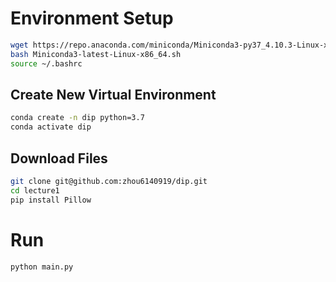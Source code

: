 # Environment Setup

```bash
wget https://repo.anaconda.com/miniconda/Miniconda3-py37_4.10.3-Linux-x86_64.sh
bash Miniconda3-latest-Linux-x86_64.sh
source ~/.bashrc
```
## Create New Virtual Environment
```bash
conda create -n dip python=3.7
conda activate dip
```
## Download Files

```bash
git clone git@github.com:zhou6140919/dip.git
cd lecture1
pip install Pillow
```

# Run

```bash
python main.py
```

